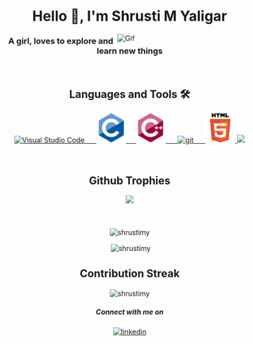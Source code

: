 <h1 align="center">Hello 👋, I'm Shrusti M Yaligar</h1>
<p><img align="right" src="https://media1.giphy.com/media/L1R1tvI9svkIWwpVYr/giphy.gif" alt="Gif" width="55%" /></p>
<h3 align="center">A girl, loves to explore and learn new things</h3>
<br/>
<h2 align="center">Languages and Tools 🛠️</h2>
<p align="center"> <a href="https://www.cprogramming.com/" target="_blank"><img  alt="Visual Studio Code" width="60px" height="60px" src=https://raw.githubusercontent.com/bestofjs/bestofjs-webui/master/public/logos/vscode.svg />&nbsp;&nbsp;&nbsp;&nbsp;&nbsp; <img src="https://raw.githubusercontent.com/devicons/devicon/master/icons/c/c-original.svg" alt="c" width="60" height="60"/> </a> <a href="https://www.w3schools.com/cpp/" target="_blank"> &nbsp;&nbsp;&nbsp;&nbsp;<img src="https://raw.githubusercontent.com/devicons/devicon/master/icons/cplusplus/cplusplus-original.svg" alt="cplusplus" width="60" height="60"/> </a> <a href="https://git-scm.com/" target="_blank">&nbsp;&nbsp;&nbsp;&nbsp; <img src="https://www.vectorlogo.zone/logos/git-scm/git-scm-icon.svg" alt="git" width="60" height="60"/> </a> <a href="https://www.w3.org/html/" target="_blank">&nbsp;&nbsp;&nbsp;&nbsp; <img src="https://raw.githubusercontent.com/devicons/devicon/master/icons/html5/html5-original-wordmark.svg" alt="html5" width="60" height="60"/> </a> <img width="60px"  src="https://img.icons8.com/color/2x/css3.png"> </p>

<br />


<!--<p align="left"> <img src="https://komarev.com/ghpvc/?username=shrustimy&label=Profile%20views&color=0e75b6&style=flat" alt="shrustimy" /> </p>-->
<h2 align="center">Github Trophies</h2>
<p align="center">
  <a href="https://github.com/ryo-ma/github-profile-trophy" target="_blank">
    <img src="https://github-profile-trophy.vercel.app/?username=shrustimy&row=2&column=4&margin-w=8&margin-h=8&theme=gruvbox&count_private=true"/>
  </a>
</p>


<br>
<p align="center"><img align="center" src="https://github-readme-stats.vercel.app/api/top-langs?username=shrustimy&theme=gotham&show_icons=true&locale=en&layout=compact" alt="shrustimy" /></p>


<p align="center">&nbsp;<img align="center" src="https://github-readme-stats.vercel.app/api?username=shrustimy&theme=gotham&show_icons=true&locale=en" alt="shrustimy" /></p>

<h2 align="center">Contribution Streak</h2>
<p align="center"><img align="center" src="https://github-readme-streak-stats.herokuapp.com/?user=shrustimy&theme=gotham&" alt="shrustimy" /></p>

<h5 align="center">Connect with me on</h5>
<p align="center">
<!--<a href="https://www.hackerrank.com/shrustimy" target="blank"><img align="center" src="https://raw.githubusercontent.com/rahuldkjain/github-profile-readme-generator/master/src/images/icons/Social/hackerrank.svg" alt="shrustimy" height="30" width="40" /></a>-->
<a href="https://www.linkedin.com/in/shrusti-yaligar-379599212/" target="_blank">
<img src=https://cdn.jsdelivr.net/npm/simple-icons@v3/icons/linkedin.svg?&style=for-the-badge&logo=linkedin&logoColor=white alt=linkedin style="margin-bottom: 5px;" width="22px" />
</a>
 <!-- https://img.shields.io/badge/linkedin-%231E77B5.svg -->
</p>



